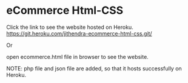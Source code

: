 # eCommerce Html-CSS

Click the link to see the website hosted on Heroku.
https://git.heroku.com/jithendra-ecommerce-html-css.git/


Or

open ecommerce.html file in browser to see the website.


NOTE: php file and json file are added, so that it hosts successfully on Heroku.